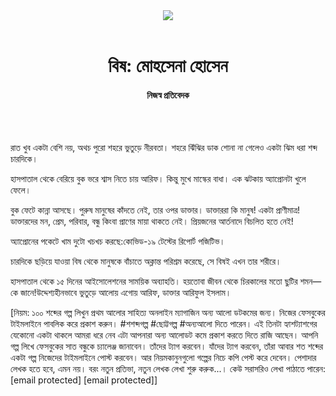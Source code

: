 <div align=center>
<img src=https://images.prothomalo.com/prothomalo-bangla/2021-01/1d75151c-eff9-4e9f-ac28-aebc4618d00f/palo_bangla_og.png />
<br><br>
<h1>বিষ: মোহসেনা হোসেন</h1>
<h4>নিজস্ব প্রতিবেদক</h4>
<br><br>
</div>

রাত খুব একটা বেশি নয়, অথচ পুরো শহরে ভুতুড়ে নীরবতা। শহরে ঝিঁঝির ডাক শোনা না গেলেও একটা ঝিম ধরা শব্দ চারদিকে।

হাসপাতাল থেকে বেরিয়ে বুক ভরে শ্বাস নিতে চায় আরিফ। কিন্তু মুখে মাস্কের বাধা। এক ঝটকায় অ্যাপ্রোনটা খুলে ফেলে।

বুক ফেটে কান্না আসছে। পুরুষ মানুষের কাঁদতে নেই, তার ওপর ডাক্তার। ডাক্তাররা কি মানুষ! একটা প্রাণীমাত্র! ডাক্তারদের মন, প্রেম, পরিবার, বন্ধু কিংবা প্রাণের মায়া থাকতে নেই। প্রিয়জনের আর্তনাদে বিচলিত হতে নেই!

অ্যাপ্রোনের পকেটে খাম দুটো খচখচ করছে:কোভিড-১৯ টেস্টের রিপোর্ট পজিটিভ।

চারদিকে ছড়িয়ে যাওয়া বিষ থেকে মানুষকে বাঁচাতে অক্লান্ত পরিশ্রম করেছে, সে বিষই এখন তার শরীরে।

হাসপাতাল থেকে ১৫ দিনের আইসোলেশনের সাময়িক অব্যাহতি। হয়তোবা জীবন থেকে চিরকালের মতো ছুটির শমন—কে জানে!উদ্দেশ্যহীনভাবে ভুতুড়ে আলোয় এগোয় আরিফ, ডাক্তার আরিফুল ইসলাম।

[নিয়ম: ১০০ শব্দের গল্প লিখুন প্রথম আলোর সাহিত্য অনলাইন ম্যাগাজিন অন্য আলো ডটকমের জন্য। নিজের ফেসবুকের টাইমলাইনে পাবলিক করে প্রকাশ করুন। #শশব্দগল্প #ছোট্টগল্প #অন্যআলো দিতে পারেন। এই তিনটা হ্যাশট্যাশগের যেকোনো একটা থাকলে আমরা ধরে নেব এটা আপনারা অন্য আলোডট কমে প্রকাশ করতে দিতে রাজি আছেন। আপনি গল্প লিখে ফেসবুকের সাত বন্ধুকে চ্যালেঞ্জ জানাবেন। তাঁদের ট্যাগ করবেন। যাঁদের ট্যাগ করবেন, তাঁরা আবার শত শব্দের একটা গল্প নিজেদের টাইমলাইনে পোস্ট করবেন। আর নিয়মকানুনগুলো গল্পের নিচে কপি পেস্ট করে দেবেন। পেশাদার লেখক হতে হবে, এমন নয়। বরং নতুন প্রতিভা, নতুন লেখক লেখা শুরু করুক...। কেউ সরাসরিও লেখা পাঠাতে পারেন: [email protected] [email protected]]
